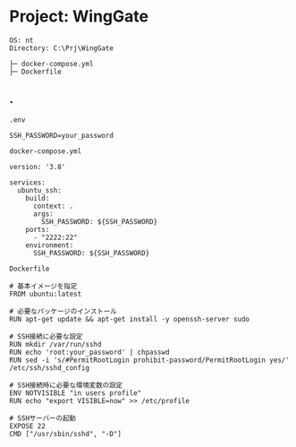 # Project: WingGate

```plaintext
OS: nt
Directory: C:\Prj\WingGate

├─ docker-compose.yml
├─ Dockerfile
```

## .

`.env`

```plaintext
SSH_PASSWORD=your_password
```

`docker-compose.yml`

```plaintext
version: '3.8'

services:
  ubuntu_ssh:
    build:
      context: .
      args:
        SSH_PASSWORD: ${SSH_PASSWORD}
    ports:
      - "2222:22"
    environment:
      SSH_PASSWORD: ${SSH_PASSWORD}
```

`Dockerfile`

```plaintext
# 基本イメージを指定
FROM ubuntu:latest

# 必要なパッケージのインストール
RUN apt-get update && apt-get install -y openssh-server sudo

# SSH接続に必要な設定
RUN mkdir /var/run/sshd
RUN echo 'root:your_password' | chpasswd
RUN sed -i 's/#PermitRootLogin prohibit-password/PermitRootLogin yes/' /etc/ssh/sshd_config

# SSH接続時に必要な環境変数の設定
ENV NOTVISIBLE "in users profile"
RUN echo "export VISIBLE=now" >> /etc/profile

# SSHサーバーの起動
EXPOSE 22
CMD ["/usr/sbin/sshd", "-D"]
```



